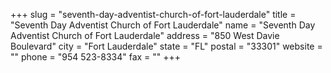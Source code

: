 +++
slug = "seventh-day-adventist-church-of-fort-lauderdale"
title = "Seventh Day Adventist Church of Fort Lauderdale"
name = "Seventh Day Adventist Church of Fort Lauderdale"
address = "850 West Davie Boulevard"
city = "Fort Lauderdale"
state = "FL"
postal = "33301"
website = ""
phone = "954 523-8334"
fax = ""
+++
